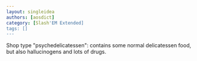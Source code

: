 ```yaml
---
layout: singleidea
authors: [aosdict]
category: [Slash'EM Extended]
tags: []
---
```

Shop type "psychedelicatessen": contains some normal delicatessen food, but also hallucinogens and lots of drugs.
